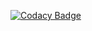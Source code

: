 [![Codacy Badge](https://api.codacy.com/project/badge/Grade/6467e8d125a24305844e64955dfa504c)](https://www.codacy.com/app/nontoa/Lab5?utm_source=github.com&amp;utm_medium=referral&amp;utm_content=nontoa/Lab5&amp;utm_campaign=Badge_Grade)
